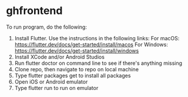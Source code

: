 # ghfrontend


To run program, do the following:
1. Install Flutter.  Use the instructions in the following links:
    For macOS: https://flutter.dev/docs/get-started/install/macos
    For Windows: https://flutter.dev/docs/get-started/install/windows
2.  Install XCode and/or Android Studios
3. Run flutter doctor on command line to see if there's anything missing
4. Clone repo, then navigate to repo on local machine
5. Type flutter packages get to install all packages
6. Open iOS or Android emulator
7. Type flutter run to run on emulator

